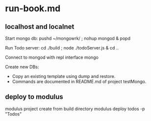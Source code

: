 # run-book.md

## localhost and localnet 
Start mongo db:
pushd ~/mongowrk/ ; nohup mongod & popd

Run Todo server:
cd ./build ; node ./todoServer.js & cd ..

Connect to mongod with repl interface
mongo

Create new DBs:
- Copy an existing template using dump and restore.
- Commands are documented in README.md of project testMongo.

## deploy to modulus
modulus project create
from build directory
modulus deploy todos -p "Todos"
